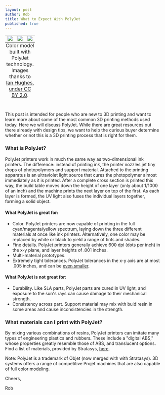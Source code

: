 ```yaml
--- 
layout: post
author: Rob
title: What to Expect With PolyJet
published: true
---
```

<table class="image" style="margin: auto;">
  <caption align="bottom">Color model built with PolyJet technology. Images thanks to <a href="https://www.flickr.com/photos/epredator/3661614279/in/set-72157620443237729/" target="_blank">Ian Hughes, under <a href="https://creativecommons.org/licenses/by/2.0/legalcode" target="_blank">CC BY 2.0</a>.</a></caption>
<tr>
<td align="center">
<img src="https://s3.amazonaws.com/supplybetter_images/Blog+Images/polyjet_1.jpg">
</td>
<td align="center">
<img src="https://s3.amazonaws.com/supplybetter_images/Blog+Images/polyjet_2.jpg">
</td>
<td align="center">
<img src="https://s3.amazonaws.com/supplybetter_images/Blog+Images/polyjet_3.jpg">
</td>
</tr>
</table>
<br>
<p>This post is intended for people who are new to 3D printing and want to learn more about some of the most common 3D printing methods used today. Here we will discuss PolyJet. While there are great resources out there already with design tips, we want to help the curious buyer determine whether or not this is a 3D printing process that is right for them.</p>

<h3>What is PolyJet?</h3>
<p>PolyJet printers work in much the same way as two-dimensional ink printers. The difference: instead of printing ink, the printer nozzles jet tiny drops of photopolymers and support material. Attached to the printing apparatus is an ultraviolet light source that cures the photopolymer almost immediately as it is printed. After a complete cross section is printed this way, the build table moves down the height of one layer (only about 1/1000 of an inch) and the machine prints the next layer on top of the first. As each layer is formed, the UV light also fuses the individual layers together, forming a solid object.</p>

<h4>What PolyJet is great for:</h4>
<ul>
  <li>Color. PolyJet printers are now capable of printing in the full cyan/magenta/yellow spectrum, laying down the three different materials at once like ink printers. Alternatively, one color may be replaced by white or black to yield a range of tints and shades. </li>
  <li>Fine details. PolyJet printers generally achieve 600 dpi (dots per inch) in the x-y plane, and layer heights of .001 inches. </li>
  <li>Multi-material prototypes. </li>
  <li>Extremely tight tolerances. PolyJet tolerances in the x-y axis are at most .005 inches, and can be <a href="http://www.solidconcepts.com/technologies/PolyJet/">even smaller</a>.</li>
</ul>

<h4>What PolyJet is not great for:</h4>
<ul>  
<li>Durability. Like SLA parts, PolyJet parts are cured in UV light, and exposure to the sun's rays can cause damage to their mechanical strength.</li>
<li>Consistency across part. Support material may mix with buid resin in some areas and cause inconsistencies in the strength.</li>
</ul>

<h3>What materials can I print with PolyJet?</h3>
<p>By mixing various combinations of resins, PolyJet printers can imitate many types of engineering plastics and rubbers. These include a "digital ABS," whose properties greatly resemble those of ABS, and translucent options. Find a list of materials, provided by Stratasys, <a href=”http://www.stratasys.com/materials/polyjet” target=”_blank”>here</a>.</p>

<p>Note: PolyJet is a trademark of Objet (now merged with with Stratasys). 3D systems offers a range of competitive Projet machines that are also capable of full color modeling.</p>

<p>Cheers,</p>
<p>Rob</p>

